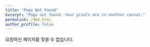 ```yaml
---
title: "Page Not Found"
excerpt: "Page not found. Your pixels are in another canvas."
permalink: /404.html
author_profile: false
---
```


요청하신 페이지를 찾을 수 없습니다.

<script>
  var GOOG_FIXURL_LANG = 'en';
  var GOOG_FIXURL_SITE = 'https://maximsungmo.github.io'
</script>
<script src="https://linkhelp.clients.google.com/tbproxy/lh/wm/fixurl.js">
</script>